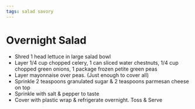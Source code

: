 ```yaml
---
tags: salad savory
---
```

# Overnight Salad

- Shred 1 head lettuce in large salad bowl
- Layer 1/4 cup chopped celery, 1 can sliced water chestnuts, 1/4 cup chopped green onions, 1 package frozen petite green peas
- Layer mayonnaise over peas. (Just enough to cover all)
- Sprinkle 2 teaspoons granulated sugar & 2 teaspoons parmesan cheese on top
- Sprinkle with salt & pepper to taste
- Cover with plastic wrap & refrigerate overnight.  Toss & Serve
